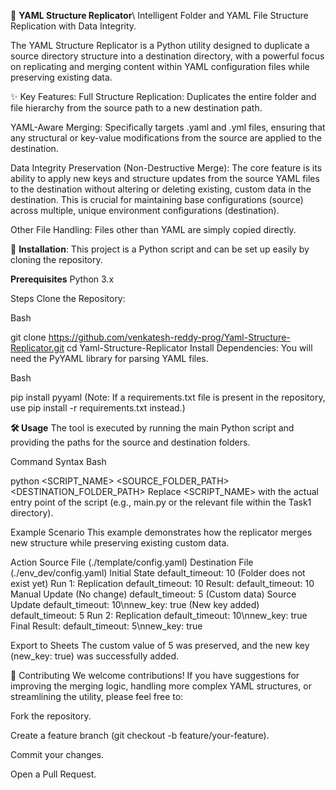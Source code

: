 📁 **YAML Structure Replicator**\\
Intelligent Folder and YAML File Structure Replication with Data Integrity.

The YAML Structure Replicator is a Python utility designed to duplicate a source directory structure into a destination directory, with a powerful focus on replicating and merging content within YAML configuration files while preserving existing data.

✨ Key Features:
Full Structure Replication: Duplicates the entire folder and file hierarchy from the source path to a new destination path.

YAML-Aware Merging: Specifically targets .yaml and .yml files, ensuring that any structural or key-value modifications from the source are applied to the destination.

Data Integrity Preservation (Non-Destructive Merge): The core feature is its ability to apply new keys and structure updates from the source YAML files to the destination without altering or deleting existing, custom data in the destination. This is crucial for maintaining base configurations (source) across multiple, unique environment configurations (destination).

Other File Handling: Files other than YAML are simply copied directly.

🚀 **Installation**:
This project is a Python script and can be set up easily by cloning the repository.

**Prerequisites**
Python 3.x

Steps
Clone the Repository:

Bash

git clone https://github.com/venkatesh-reddy-prog/Yaml-Structure-Replicator.git
cd Yaml-Structure-Replicator
Install Dependencies:
You will need the PyYAML library for parsing YAML files.

Bash

pip install pyyaml
(Note: If a requirements.txt file is present in the repository, use pip install -r requirements.txt instead.)

**🛠️ Usage**
The tool is executed by running the main Python script and providing the paths for the source and destination folders.

Command Syntax
Bash

python <SCRIPT_NAME> <SOURCE_FOLDER_PATH> <DESTINATION_FOLDER_PATH>
Replace <SCRIPT_NAME> with the actual entry point of the script (e.g., main.py or the relevant file within the Task1 directory).

Example Scenario
This example demonstrates how the replicator merges new structure while preserving existing custom data.

Action	Source File (./template/config.yaml)	Destination File (./env_dev/config.yaml)
Initial State	default_timeout: 10	(Folder does not exist yet)
Run 1: Replication	default_timeout: 10	Result: default_timeout: 10
Manual Update	(No change)	default_timeout: 5 (Custom data)
Source Update	default_timeout: 10\nnew_key: true (New key added)	default_timeout: 5
Run 2: Replication	default_timeout: 10\nnew_key: true	Final Result: default_timeout: 5\nnew_key: true

Export to Sheets
The custom value of 5 was preserved, and the new key (new_key: true) was successfully added.

🤝 Contributing
We welcome contributions! If you have suggestions for improving the merging logic, handling more complex YAML structures, or streamlining the utility, please feel free to:

Fork the repository.

Create a feature branch (git checkout -b feature/your-feature).

Commit your changes.

Open a Pull Request.


